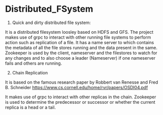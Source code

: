 # Distributed_FSystem

1) Quick and dirty distributed file system:

It is a distributed filesystem loosley based on HDFS and GFS.
The project makes use of grpc to interact with other running file systems to perform action such as replication of a file.
It has a name server to which contains the metadata of all the file stores running and the data present in the same.
Zookeeper is used by the client, nameserver and the filestores to watch for any changes and to also choose a leader (Nameserver) if one nameserver fails and others are running.


2) Chain Replication

It is based on the famous research paper by Robbert van Renesse and Fred B. Schneider https://www.cs.cornell.edu/home/rvr/papers/OSDI04.pdf

It makes use of grpc to interact with other replicas in the chain.
Zookeeper is used to determine the predecessor or successor or whether the current replica is a head or a tail.
